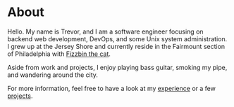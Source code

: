# About

Hello. My name is Trevor, and I am a software engineer focusing on
backend web development, DevOps, and some Unix system
administration. I grew up at the Jersey Shore and currently reside in
the Fairmount section of Philadelphia with [Fizzbin the
cat](/public/img/fizzbin.png).

Aside from work and projects, I enjoy playing bass guitar, smoking my
pipe, and wandering around the city.

For more information, feel free to have a look at my
[experience](/about/experience) or a few [projects](/projects).

